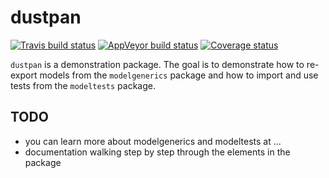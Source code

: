 # dustpan

[![Travis build status](https://travis-ci.org/alexpghayes/dustpan.svg?branch=master)](https://travis-ci.org/alexpghayes/dustpan)
[![AppVeyor build status](https://ci.appveyor.com/api/projects/status/github/alexpghayes/dustpan?branch=master&svg=true)](https://ci.appveyor.com/project/alexpghayes/dustpan)
[![Coverage status](https://codecov.io/gh/alexpghayes/dustpan/branch/master/graph/badge.svg)](https://codecov.io/github/alexpghayes/dustpan?branch=master)

`dustpan` is a demonstration package. The goal is to demonstrate how to re-export models from the `modelgenerics` package and how to import and use tests from the `modeltests` package.

## TODO

- you can learn more about modelgenerics and modeltests at ...
- documentation walking step by step through the elements in the package

